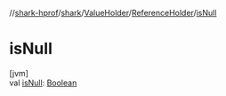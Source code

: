 //[shark-hprof](../../../../index.md)/[shark](../../index.md)/[ValueHolder](../index.md)/[ReferenceHolder](index.md)/[isNull](is-null.md)

# isNull

[jvm]\
val [isNull](is-null.md): [Boolean](https://kotlinlang.org/api/latest/jvm/stdlib/kotlin/-boolean/index.html)
